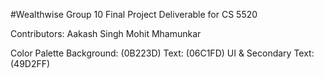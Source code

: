 #Wealthwise
Group 10 Final Project Deliverable for CS 5520

Contributors:
Aakash Singh
Mohit Mhamunkar

Color Palette
Background: (0B223D)
Text: (06C1FD)
UI & Secondary Text: (49D2FF)
